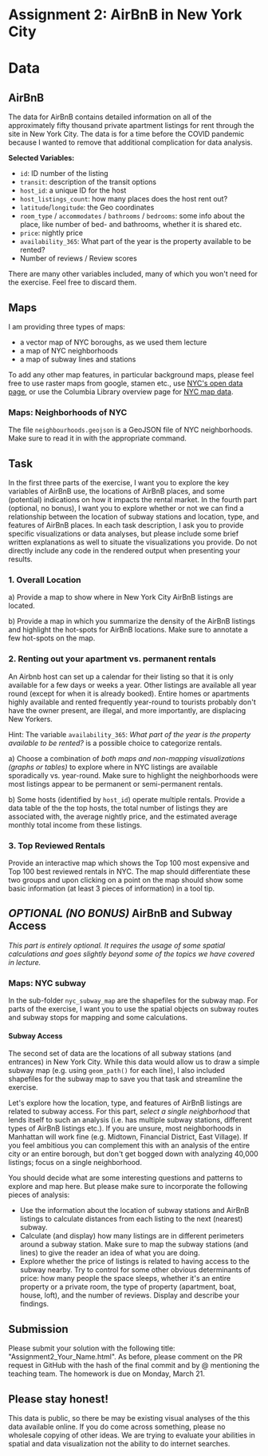 # Assignment 2: AirBnB in New York City

# Data

## AirBnB

The data for AirBnB contains detailed information on all of the approximately fifty thousand private apartment listings for rent through the site in New York City. The data is for a time before the COVID pandemic because I wanted to remove that additional complication for data analysis.

**Selected Variables:**

-   `id`: ID number of the listing
-   `transit`: description of the transit options
-   `host_id`: a unique ID for the host
-   `host_listings_count`: how many places does the host rent out?
-   `latitude`/`longitude`: the Geo coordinates
-   `room_type` / `accommodates` / `bathrooms` / `bedrooms`: some info about the place, like number of bed- and bathrooms, whether it is shared etc.
-   `price`: nightly price
-   `availability_365`: What part of the year is the property available to be rented?
-   Number of reviews / Review scores

There are many other variables included, many of which you won't need for the exercise. Feel free to discard them.

## Maps

I am providing three types of maps:

-   a vector map of NYC boroughs, as we used them lecture
-   a map of NYC neighborhoods
-   a map of subway lines and stations

To add any other map features, in particular background maps, please feel free to use raster maps from google, stamen etc., use [NYC's open data page](http://www1.nyc.gov/site/planning/data-maps/open-data.page), or use the Columbia Library overview page for [NYC map data](http://library.columbia.edu/locations/dssc/data/nyc.html).

### Maps: Neighborhoods of NYC

The file `neighbourhoods.geojson` is a GeoJSON file of NYC neighborhoods. Make sure to read it in with the appropriate command.

## Task

In the first three parts of the exercise, I want you to explore the key variables of AirBnB use, the locations of AirBnB places, and some (potential) indications on how it impacts the rental market. In the fourth part (optional, no bonus), I want you to explore whether or not we can find a relationship between the location of subway stations and location, type, and features of AirBnB places. In each task description, I ask you to provide specific visualizations or data analyses, but please include some brief written explanations as well to situate the visualizations you provide. Do not directly include any code in the rendered output when presenting your results.

### 1. Overall Location

a)  Provide a map to show where in New York City AirBnB listings are located.

b)  Provide a map in which you summarize the density of the AirBnB listings and highlight the hot-spots for AirBnB locations. Make sure to annotate a few hot-spots on the map.

### 2. Renting out your apartment vs. permanent rentals

An Airbnb host can set up a calendar for their listing so that it is only available for a few days or weeks a year. Other listings are available all year round (except for when it is already booked). Entire homes or apartments highly available and rented frequently year-round to tourists probably don't have the owner present, are illegal, and more importantly, are displacing New Yorkers.

Hint: The variable `availability_365`: *What part of the year is the property available to be rented?* is a possible choice to categorize rentals.

a)  Choose a combination of *both maps and non-mapping visualizations (graphs or tables)* to explore where in NYC listings are available sporadically vs. year-round. Make sure to highlight the neighborhoods were most listings appear to be permanent or semi-permanent rentals.

b)  Some hosts (identified by `host_id`) operate multiple rentals. Provide a data table of the the top hosts, the total number of listings they are associated with, the average nightly price, and the estimated average monthly total income from these listings.

### 3. Top Reviewed Rentals

Provide an interactive map which shows the Top 100 most expensive and Top 100 best reviewed rentals in NYC. The map should differentiate these two groups and upon clicking on a point on the map should show some basic information (at least 3 pieces of information) in a tool tip.

## ***OPTIONAL (NO BONUS)*** AirBnB and Subway Access

*This part is entirely optional. It requires the usage of some spatial calculations and goes slightly beyond some of the topics we have covered in lecture.*

### Maps: NYC subway

In the sub-folder `nyc_subway_map` are the shapefiles for the subway map. For parts of the exercise, I want you to use the spatial objects on subway routes and subway stops for mapping and some calculations.

#### Subway Access

The second set of data are the locations of all subway stations (and entrances) in New York City. While this data would allow us to draw a simple subway map (e.g. using `geom_path()` for each line), I also included shapefiles for the subway map to save you that task and streamline the exercise.

Let's explore how the location, type, and features of AirBnB listings are related to subway access. For this part, *select a single neighborhood* that lends itself to such an analysis (i.e. has multiple subway stations, different types of AirBnB listings etc.). If you are unsure, most neighborhoods in Manhattan will work fine (e.g. Midtown, Financial District, East Village). If you feel ambitious you can complement this with an analysis of the entire city or an entire borough, but don't get bogged down with analyzing 40,000 listings; focus on a single neighborhood.

You should decide what are some interesting questions and patterns to explore and map here. But please make sure to incorporate the following pieces of analysis:

-   Use the information about the location of subway stations and AirBnB listings to calculate distances from each listing to the next (nearest) subway.
-   Calculate (and display) how many listings are in different perimeters around a subway station. Make sure to map the subway stations (and lines) to give the reader an idea of what you are doing.
-   Explore whether the price of listings is related to having access to the subway nearby. Try to control for some other obvious determinants of price: how many people the space sleeps, whether it's an entire property or a private room, the type of property (apartment, boat, house, loft), and the number of reviews. Display and describe your findings.

## Submission

Please submit your solution with the following title: "Assignment2_Your_Name.html". As before, please comment on the PR request in GitHub with the hash of the final commit and by @ mentioning the teaching team. The homework is due on Monday, March 21.

## Please stay honest!

This data is public, so there be may be existing visual analyses of the this data available online. If you do come across something, please no wholesale copying of other ideas. We are trying to evaluate your abilities in spatial and data visualization not the ability to do internet searches.
